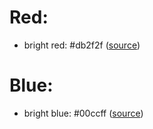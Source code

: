 # Red:
- bright red: #db2f2f ([source](https://drewrios.com/))

# Blue:
- bright blue: #00ccff ([source](http://www.zen-buddhism.net/))
